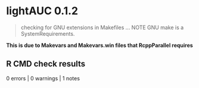 # lightAUC 0.1.2

> checking for GNU extensions in Makefiles ... NOTE
  GNU make is a SystemRequirements.

**This is due to Makevars and Makevars.win files that RcppParallel requires**

## R CMD check results

0 errors \| 0 warnings \| 1 notes
